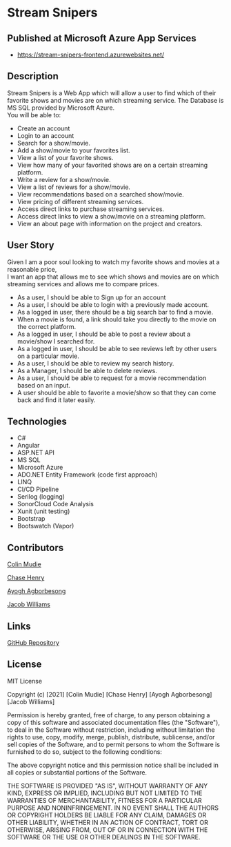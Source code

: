 # Stream Snipers

## Published at Microsoft Azure App Services
- https://stream-snipers-frontend.azurewebsites.net/

## Description
Stream Snipers is a Web App which will allow a user to find which of their favorite shows and movies are on which streaming service.
The Database is MS SQL provided by Microsoft Azure.   
You will be able to: 

- Create an account
- Login to an account
- Search for a show/movie.
- Add a show/movie to your favorites list.
- View a list of your favorite shows.
- View how many of your favorited shows are on a certain streaming platform.
- Write a review for a show/movie.
- View a list of reviews for a show/movie.
- View recommendations based on a searched show/movie.
- View pricing of different streaming services.
- Access direct links to purchase streaming services.
- Access direct links to view a show/movie on a streaming platform.
- View an about page with information on the project and creators.


## User Story
Given I am a poor soul looking to watch my favorite shows and movies at a reasonable price,   
I want an app that allows me to see which shows and movies are on which streaming services and allows me to compare prices. 
- As a user, I should be able to Sign up for an account
- As a user, I should be able to login with a previously made account.
- As a logged in user, there should be a big search bar to find a movie.
- When a movie is found, a link should take you directly to the movie on the correct platform.
- As a logged in user, I should be able to post a review about a movie/show I searched for.
- As a logged in user, I should be able to see reviews left by other users on a particular movie.
- As a user, I should be able to review my search history.
- As a Manager, I should be able to delete reviews.
- As a user, I should be able to request for a movie recommendation based on an input.
- A user should be able to favorite a movie/show so that they can come back and find it later easily.

## Technologies
* C#
* Angular
* ASP.NET API
* MS SQL 
* Microsoft Azure
* ADO.NET Entity Framework (code first approach)
* LINQ
* CI/CD Pipeline
* Serilog (logging)
* SonorCloud Code Analysis
* Xunit (unit testing)
* Bootstrap
* Bootswatch (Vapor)


## Contributors

[Colin Mudie](https://github.com/ColinMudie)

[Chase Henry](https://github.com/chasehenry862)

[Ayogh Agborbesong](https://github.com/Asaku1)

[Jacob Williams](https://github.com/JakeWill5)

## Links
[GitHub Repository](https://github.com/211004-Reston-NET/StreamSnipers)

## License

MIT License

Copyright (c) [2021] [Colin Mudie] [Chase Henry] [Ayogh Agborbesong] [Jacob Williams]

Permission is hereby granted, free of charge, to any person obtaining a copy
of this software and associated documentation files (the "Software"), to deal
in the Software without restriction, including without limitation the rights
to use, copy, modify, merge, publish, distribute, sublicense, and/or sell
copies of the Software, and to permit persons to whom the Software is
furnished to do so, subject to the following conditions:

The above copyright notice and this permission notice shall be included in all
copies or substantial portions of the Software.

THE SOFTWARE IS PROVIDED "AS IS", WITHOUT WARRANTY OF ANY KIND, EXPRESS OR
IMPLIED, INCLUDING BUT NOT LIMITED TO THE WARRANTIES OF MERCHANTABILITY,
FITNESS FOR A PARTICULAR PURPOSE AND NONINFRINGEMENT. IN NO EVENT SHALL THE
AUTHORS OR COPYRIGHT HOLDERS BE LIABLE FOR ANY CLAIM, DAMAGES OR OTHER
LIABILITY, WHETHER IN AN ACTION OF CONTRACT, TORT OR OTHERWISE, ARISING FROM,
OUT OF OR IN CONNECTION WITH THE SOFTWARE OR THE USE OR OTHER DEALINGS IN THE
SOFTWARE.
